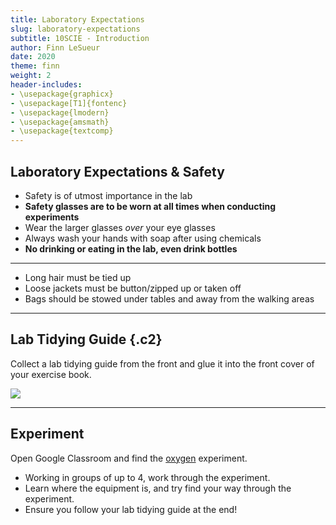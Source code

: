 ```yaml
---
title: Laboratory Expectations
slug: laboratory-expectations
subtitle: 10SCIE - Introduction
author: Finn LeSueur
date: 2020
theme: finn
weight: 2
header-includes:
- \usepackage{graphicx}
- \usepackage[T1]{fontenc}
- \usepackage{lmodern}
- \usepackage{amsmath}
- \usepackage{textcomp}
---
```


## Laboratory Expectations & Safety

- Safety is of utmost importance in the lab
- __Safety glasses are to be worn at all times when conducting experiments__
- Wear the larger glasses _over_ your eye glasses
- Always wash your hands with soap after using chemicals
- __No drinking or eating in the lab, even drink bottles__

---

- Long hair must be tied up
- Loose jackets must be button/zipped up or taken off
- Bags should be stowed under tables and away from the walking areas

---

## Lab Tidying Guide {.c2}

<div class="instruction">Collect a lab tidying guide from the front and glue it into the front cover of your exercise book.</div>

![](../assets/lab-tidying-guide.png)

---

## Experiment

Open Google Classroom and find the [oxygen](https://docs.google.com/document/d/15ayZlKM4QYUsVlrTvsyFNqIRzeS7F_wNjj_RpIIVUHY/edit) experiment.

- Working in groups of up to 4, work through the experiment.
- Learn where the equipment is, and try find your way through the experiment.
- Ensure you follow your lab tidying guide at the end!
